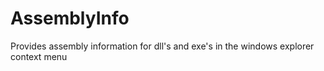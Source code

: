 # AssemblyInfo
Provides assembly information for dll's and exe's in the windows explorer context menu
